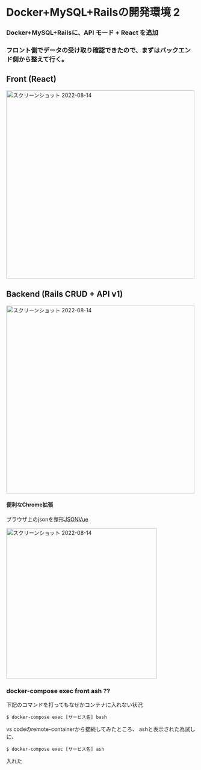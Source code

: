 # Docker+MySQL+Railsの開発環境 2

### Docker+MySQL+Railsに、API モード + React を追加
### フロント側でデータの受け取り確認できたので、まずはバックエンド側から整えて行く。

## Front (React)
<img width="500" alt="スクリーンショット 2022-08-14" 
src="https://user-images.githubusercontent.com/72447845/184522506-23781ced-e141-4cc3-ad41-ab4e89b361a7.png">

## Backend (Rails CRUD + API v1)
<img width="500" alt="スクリーンショット 2022-08-14" 
src="https://user-images.githubusercontent.com/72447845/184540089-fcef5acb-9c70-4123-9768-8911a7d48787.png">


#### 便利なChrome拡張
ブラウザ上のjsonを整形[JSONVue](https://kossy-web-engineer.hatenablog.com/entry/2018/09/13/061248)  

<img width="400" alt="スクリーンショット 2022-08-14" 
src="https://user-images.githubusercontent.com/72447845/184522798-9938e133-cb87-4332-adf3-851e92131212.png">

### docker-compose exec front ash ??
下記のコマンドを打ってもなぜかコンテナに入れない状況

```
$ docker-compose exec [サービス名] bash
```
vs codeのremote-containerから接続してみたところ、
ashと表示された為試しに、

```
$ docker-compose exec [サービス名] ash
```
入れた